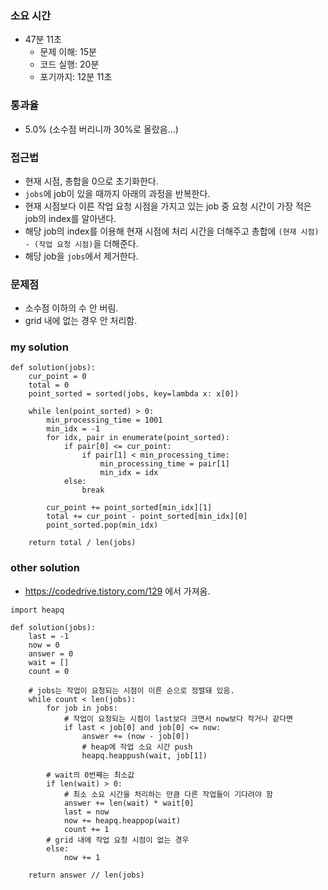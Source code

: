 ### 소요 시간
- 47분 11초
    - 문제 이해: 15분
    - 코드 실행: 20분
    - 포기까지: 12분 11초

### 통과율
- 5.0% (소수점 버리니까 30%로 올랐음...)

### 접근법
- 현재 시점, 총합을 0으로 초기화한다.
- `jobs`에 job이 있을 때까지 아래의 과정을 반복한다.
- 현재 시점보다 이른 작업 요청 시점을 가지고 있는 job 중 요청 시간이 가장 적은 job의 index를 알아낸다.
- 해당 job의 index를 이용해 현재 시점에 처리 시간을 더해주고 총합에 `(현재 시점) - (작업 요청 시점)`을 더해준다.
- 해당 job을 `jobs`에서 제거한다.

### 문제점
- 소수점 이하의 수 안 버림.
- grid 내에 없는 경우 안 처리함.

### my solution
```
def solution(jobs):
    cur_point = 0
    total = 0
    point_sorted = sorted(jobs, key=lambda x: x[0])
    
    while len(point_sorted) > 0:
        min_processing_time = 1001
        min_idx = -1
        for idx, pair in enumerate(point_sorted):
            if pair[0] <= cur_point:
                if pair[1] < min_processing_time:
                    min_processing_time = pair[1]
                    min_idx = idx
            else:
                break
            
        cur_point += point_sorted[min_idx][1]
        total += cur_point - point_sorted[min_idx][0]
        point_sorted.pop(min_idx)
        
    return total / len(jobs)
```

### other solution
- https://codedrive.tistory.com/129 에서 가져옴.
```
import heapq

def solution(jobs):
    last = -1
    now = 0
    answer = 0
    wait = []
    count = 0
     
    # jobs는 작업이 요청되는 시점이 이른 순으로 정렬돼 있음.
    while count < len(jobs):
        for job in jobs:
            # 작업이 요청되는 시점이 last보다 크면서 now보다 작거나 같다면
            if last < job[0] and job[0] <= now:
                answer += (now - job[0])
                # heap에 작업 소요 시간 push
                heapq.heappush(wait, job[1])
                
        # wait의 0번째는 최소값
        if len(wait) > 0:
            # 최소 소요 시간을 처리하는 만큼 다른 작업들이 기다려야 함
            answer += len(wait) * wait[0]
            last = now
            now += heapq.heappop(wait)
            count += 1
        # grid 내에 작업 요청 시점이 없는 경우
        else:
            now += 1
    
    return answer // len(jobs)
```